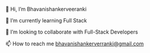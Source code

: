 👋 Hi, I’m Bhavanishankerveeranki
  
 🌱 I’m currently learning Full Stack

💞️ I’m looking to collaborate with Full-Stack Developers

📫 How to reach me bhavanishankerverranki@gmail.com



<!---
Bhavanishankerveeranki/Bhavanishankerveeranki is a ✨ special ✨ repository because its `README.md` (this file) appears on your GitHub profile.
You can click the Preview link to take a look at your changes.
--->
